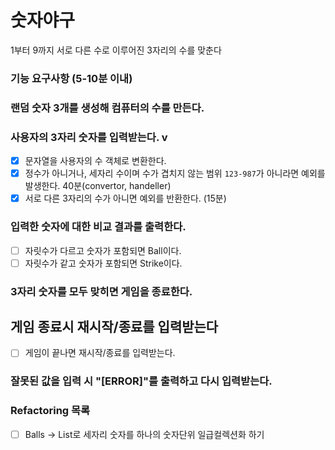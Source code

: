 # 숫자야구

1부터 9까지 서로 다른 수로 이루어진 3자리의 수를 맞춘다

### 기능 요구사항 (5-10분 이내)

### 랜덤 숫자 3개를 생성해 컴퓨터의 수를 만든다.
### 사용자의 3자리 숫자를 입력받는다. v
- [x] 문자열을 사용자의 수 객체로 변환한다.
- [x] 정수가 아니거나, 세자리 수이며 수가 겹치지 않는 범위 ```123-987```가 아니라면 예외를 발생한다.
40분(convertor, handeller)
- [x] 서로 다른 3자리의 수가 아니면 예외를 반환한다. (15분)
### 입력한 숫자에 대한 비교 결과를 출력한다.
- [ ] 자릿수가 다르고 숫자가 포함되면 Ball이다.
- [ ] 자릿수가 같고 숫자가 포함되면 Strike이다.
### 3자리 숫자를 모두 맞히면 게임을 종료한다.

## 게임 종료시 재시작/종료를 입력받는다
- [ ] 게임이 끝나면 재시작/종료를 입력받는다.
### 잘못된 값을 입력 시 "[ERROR]"를 출력하고 다시 입력받는다.


### Refactoring 목록
- [ ] Balls -> List<ball number>로 세자리 숫자를 하나의 숫자단위 일급컬렉션화 하기
